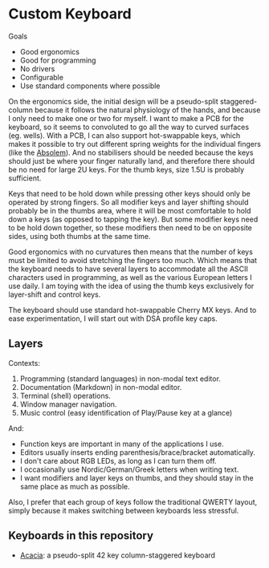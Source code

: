 # Custom Keyboard

Goals
- Good ergonomics
- Good for programming
- No drivers
- Configurable
- Use standard components where possible

On the ergonomics side, the initial design will be a pseudo-split staggered-column because it follows the natural physiology of the hands, and because I only need to make one or two for myself.  I want to make a PCB for the keyboard, so it seems to convoluted to go all the way to curved surfaces (eg. wells).  With a PCB, I can also support hot-swappable keys, which makes it possible to try out different spring weights for the individual fingers (like the [Absolem](https://zealot.hu/absolem/)).  And no stabilisers should be needed because the keys should just be where your finger naturally land, and therefore there should be no need for large 2U keys.  For the thumb keys, size 1.5U is probably sufficient.

Keys that need to be hold down while pressing other keys should only be operated by strong fingers.  So all modifier keys and layer shifting should probably be in the thumbs area, where it will be most comfortable to hold down a keys (as opposed to tapping the key).  But some modifier keys need to be hold down together, so these modifiers then need to be on opposite sides, using both thumbs at the same time.  

Good ergonomics with no curvatures then means that the number of keys must be limited to avoid stretching the fingers too much.  Which means that the keyboard needs to have several layers to accommodate all the ASCII characters used in programming, as well as the various European letters I use daily.  I am toying with the idea of using the thumb keys exclusively for layer-shift and control keys.

The keyboard should use standard hot-swappable Cherry MX keys.  And to ease experimentation, I will start out with DSA profile key caps.

## Layers

Contexts:

  1.  Programming (standard languages) in non-modal text editor.
  1.  Documentation (Markdown) in non-modal editor.
  1.  Terminal (shell) operations.
  1.  Window manager navigation.
  1.  Music control (easy identification of Play/Pause key at a glance)

And:

- Function keys are important in many of the applications I use.
- Editors usually inserts ending parenthesis/brace/bracket automatically.
- I don't care about RGB LEDs, as long as I can turn them off.
- I occasionally use Nordic/German/Greek letters when writing text.
- I want modifiers and layer keys on thumbs, and they should stay in the same place as much as possible.

Also, I prefer that each group of keys follow the traditional QWERTY layout, simply because it makes switching between keyboards less stressful.

## Keyboards in this repository

- [Acacia](acacia/): a pseudo-split 42 key column-staggered keyboard
